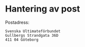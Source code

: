 # Hantering av post

Postadress:

```
Svenska Ultimateförbundet
Gullbergs Strandgata 36D
411 04 Göteborg
```
